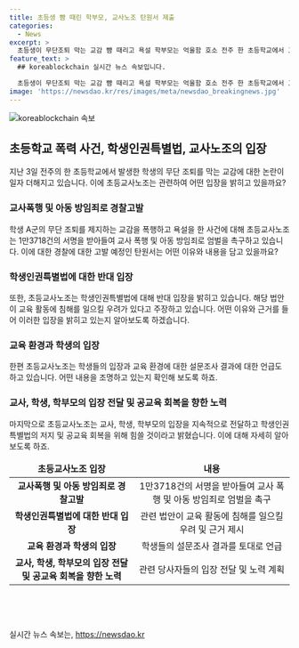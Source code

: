 ```yaml
---
title: 초등생 뺨 때린 학부모, 교사노조 탄원서 제출
categories:
  - News
excerpt: >
  초등생이 무단조퇴 막는 교감 뺨 때리고 욕설 학부모는 억울함 호소 전주 한 초등학교에서 교감의 무단 조퇴 방지 중인 교관을 때리고 욕설하는 사진이 SNS를 타고 확산되며 논란이 일고 있다. 초등교사노조는 교감에 대한 엄벌 탄원서에 1만3700건의 서명을 받았다고 밝히며, 학생의 보호자가 학교 교육에 불만을 제기하고 있다. 궁금한 이야기 Y의 인터뷰에서 학부모는 억울하다고 주장했으며, 교육청은 이를 아동 방임죄로 고발했다. 초등교사노조는 아동 방임으로 엄벌해야 하며, 학생의 건강과 안전을 보장해야 한다고 주장하며 탄원서를 제출할 예정이다.
feature_text: >
  ## koreablockchain 실시간 뉴스 속보입니다.

  초등생이 무단조퇴 막는 교감 뺨 때리고 욕설 학부모는 억울함 호소 전주 한 초등학교에서 교감의 무단 조퇴 방지 중인 교관을 때리고 욕설하는 사진이 SNS를 타고 확산되며 논란이 일고 있다. 초등교사노조는 교감에 대한 엄벌 탄원서에 1만3700건의 서명을 받았다고 밝히며, 학생의 보호자가 학교 교육에 불만을 제기하고 있다. 궁금한 이야기 Y의 인터뷰에서 학부모는 억울하다고 주장했으며, 교육청은 이를 아동 방임죄로 고발했다. 초등교사노조는 아동 방임으로 엄벌해야 하며, 학생의 건강과 안전을 보장해야 한다고 주장하며 탄원서를 제출할 예정이다.
image: 'https://newsdao.kr/res/images/meta/newsdao_breakingnews.jpg'
---
```


<p><img src="https://newsdao.kr/res/images/meta/newsdao_breakingnews.jpg" alt="koreablockchain 속보" /></p>

<h2 data-ke-size="size26">초등학교 폭력 사건, 학생인권특별법, 교사노조의 입장</h2>

<p data-ke-size="size16">지난 3일 전주의 한 초등학교에서 발생한 학생의 무단 조퇴를 막는 교감에 대한 논란이 일자 더해지고 있습니다. 이에 초등교사노조는 관련하여 어떤 입장을 밝히고 있을까요?</p>

<h3><b>교사폭행 및 아동 방임죄로 경찰고발</b></h3>

<p data-ke-size="size16">학생 A군의 무단 조퇴를 제지하는 교감을 폭행하고 욕설을 한 사건에 대해 초등교사노조는 1만3718건의 서명을 받아들여 교사 폭행 및 아동 방임죄로 엄벌을 촉구하고 있습니다. 이에 대한 경찰에 대한 고발 예정인 탄원서는 어떤 이유와 내용을 담고 있을까요?</p>

<h3><b>학생인권특별법에 대한 반대 입장</b></h3>

<p data-ke-size="size16">또한, 초등교사노조는 학생인권특별법에 대해 반대 입장을 밝히고 있습니다. 해당 법안이 교육 활동에 침해를 일으킬 우려가 있다고 주장하고 있습니다. 어떤 이유와 근거를 들어 이러한 입장을 밝히고 있는지 알아보도록 하겠습니다.</p>

<h3><b>교육 환경과 학생의 입장</b></h3>

<p data-ke-size="size16">한편 초등교사노조는 학생들의 입장과 교육 환경에 대한 설문조사 결과에 대한 언급도 하고 있습니다. 어떤 내용을 조명하고 있는지 확인해 보도록 하죠.</p>

<h3><b>교사, 학생, 학부모의 입장 전달 및 공교육 회복을 향한 노력</b></h3>

<p data-ke-size="size16">마지막으로 초등교사노조는 교사, 학생, 학부모의 입장을 지속적으로 전달하고 학생인권특별법의 저지 및 공교육 회복을 위해 힘쓸 것이라고 밝혔습니다. 이에 대해 자세히 알아보도록 하죠.</p>

<table>
  <thead>
    <tr>
      <td style="text-align: center; height: 17px;"><b>초등교사노조 입장</b></td>
      <td style="text-align: center; height: 17px;"><b>내용</b></td>
    </tr>
  </thead>
  <tbody>
    <tr>
      <td style="text-align: center; height: 17px;"><b>교사폭행 및 아동 방임죄로 경찰고발</b></td>
      <td style="text-align: center; height: 17px;">1만3718건의 서명을 받아들여 교사 폭행 및 아동 방임죄로 엄벌을 촉구</td>
    </tr>
    <tr>
      <td style="text-align: center; height: 17px;"><b>학생인권특별법에 대한 반대 입장</b></td>
      <td style="text-align: center; height: 17px;">관련 법안이 교육 활동에 침해를 일으킬 우려 및 근거 제시</td>
    </tr>
    <tr>
      <td style="text-align: center; height: 17px;"><b>교육 환경과 학생의 입장</b></td>
      <td style="text-align: center; height: 17px;">학생들의 설문조사 결과를 토대로 언급</td>
    </tr>
    <tr>
      <td style="text-align: center; height: 17px;"><b>교사, 학생, 학부모의 입장 전달 및 공교육 회복을 향한 노력</b></td>
      <td style="text-align: center; height: 17px;">관련 당사자들의 입장 전달 및 노력 계획</td>
    </tr>
  </tbody>
</table>

<p data-ke-size="size16">&nbsp;</p>

<p data-ke-size="size16">&nbsp;</p>
실시간 뉴스 속보는, <a href="https://newsdao.kr" rel="dofollow">https://newsdao.kr</a>


